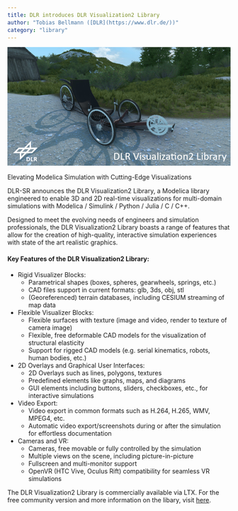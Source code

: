 ```yaml
---
title: DLR introduces DLR Visualization2 Library
author: "Tobias Bellmann ([DLR](https://www.dlr.de/))"
category: "library"
---
```


![Visualization2Image](DLRVisualization2Library.jpg "Scene rendered with Visualization2 Library")

Elevating Modelica Simulation with Cutting-Edge Visualizations

DLR-SR announces the DLR Visualization2 Library, a Modelica library engineered to enable 3D and 2D real-time visualizations for multi-domain simulations with Modelica / Simulink / Python / Julia / C / C++.

Designed to meet the evolving needs of engineers and simulation professionals, the DLR Visualization2 Library boasts a range of features that allow for the creation of high-quality, interactive simulation experiences with state of the art realistic graphics.

#### Key Features of the DLR Visualization2 Library:

- Rigid Visualizer Blocks:
	- Parametrical shapes (boxes, spheres, gearwheels, springs, etc.)
	- CAD files support in current formats: glb, 3ds, obj, stl
	- (Georeferenced) terrain databases, including CESIUM streaming of map data
- Flexible Visualizer Blocks:
	- Flexible surfaces with texture (image and video, render to texture of camera image)
	- Flexible, free deformable CAD models for the visualization of structural elasticity
	- Support for rigged CAD models (e.g. serial kinematics, robots, human bodies, etc.)
- 2D Overlays and Graphical User Interfaces:
	- 2D Overlays such as lines, polygons, textures
	- Predefined elements like graphs, maps, and diagrams
	- GUI elements including buttons, sliders, checkboxes, etc., for interactive simulations
- Video Export:
	- Video export in common formats such as H.264, H.265, WMV, MPEG4, etc.
	- Automatic video export/screenshots during or after the simulation for effortless documentation
- Cameras and VR:
	- Cameras, free movable or fully controlled by the simulation
	- Multiple views on the scene, including picture-in-picture
	- Fullscreen and multi-monitor support
	- OpenVR (HTC Vive, Oculus Rift) compatibility for seamless VR simulations

The DLR Visualization2 Library is commercially available via LTX. For the free community version and more information on the libary, visit [here](https://www.sr-scil.de/simulationsbibliotheken/kommerziell-verfuegbar/visualization/).
